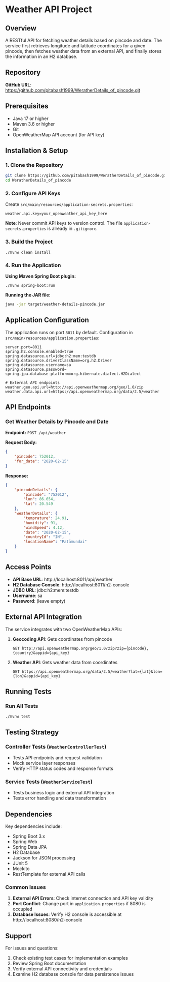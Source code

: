 # Weather API Project

## Overview

A RESTful API for fetching weather details based on pincode and date. The service first retrieves longitude and latitude coordinates for a given pincode, then fetches weather data from an external API, and finally stores the information in an H2 database.

## Repository
**GitHub URL**: https://github.com/pitabash1999/WeratherDetails_of_pincode.git

## Prerequisites

- Java 17 or higher
- Maven 3.6 or higher
- Git
- OpenWeatherMap API account (for API key)

## Installation & Setup

### 1. Clone the Repository

```bash
git clone https://github.com/pitabash1999/WeratherDetails_of_pincode.git
cd WeratherDetails_of_pincode
```

### 2. Configure API Keys

Create `src/main/resources/application-secrets.properties`:

```properties
weather.api.key=your_openweather_api_key_here
```

**Note**: Never commit API keys to version control. The file `application-secrets.properties` is already in `.gitignore`.

### 3. Build the Project

```poweshell
./mvnw clean install
```

### 4. Run the Application

**Using Maven Spring Boot plugin:**
```poweshell
./mvnw spring-boot:run
```

**Running the JAR file:**
```bash
java -jar target/weather-details-pincode.jar
```

## Application Configuration

The application runs on port `8011` by default. Configuration in `src/main/resources/application.properties`:

```properties
server.port=8011
spring.h2.console.enabled=true
spring.datasource.url=jdbc:h2:mem:testdb
spring.datasource.driverClassName=org.h2.Driver
spring.datasource.username=sa
spring.datasource.password=
spring.jpa.database-platform=org.hibernate.dialect.H2Dialect

# External API endpoints
weather.geo.api.url=http://api.openweathermap.org/geo/1.0/zip
weather.data.api.url=https://api.openweathermap.org/data/2.5/weather
```

## API Endpoints

### Get Weather Details by Pincode and Date

**Endpoint:** `POST /api/weather`

**Request Body:**
```json
{
    "pincode": 752012,
    "for_date": "2020-02-15"
}
```

**Response:**
```json
{
    "pincodeDetails": {
        "pincode": "752012",
        "lon": 86.654,
        "lat": 20.549
    },
    "weatherDetails": {
        "temprature": 24.91,
        "humidity": 91,
        "windSpeed": 4.12,
        "date": "2020-02-15",
        "countryId": "IN",
        "locationName": "Patāmundai"
    }
}
```

## Access Points

- **API Base URL**: http://localhost:8011/api/weather
- **H2 Database Console**: http://localhost:8011/h2-console
- **JDBC URL**: jdbc:h2:mem:testdb
- **Username**: sa
- **Password**: (leave empty)

## External API Integration

The service integrates with two OpenWeatherMap APIs:

1. **Geocoding API**: Gets coordinates from pincode
   ```
   GET http://api.openweathermap.org/geo/1.0/zip?zip={pincode},{country}&appid={api_key}
   ```

2. **Weather API**: Gets weather data from coordinates
   ```
   GET https://api.openweathermap.org/data/2.5/weather?lat={lat}&lon={lon}&appid={api_key}
   ```

## Running Tests

### Run All Tests

```poweshell
./mvnw test
```



## Testing Strategy

### Controller Tests (`WeatherControllerTest`)
- Tests API endpoints and request validation
- Mock service layer responses
- Verify HTTP status codes and response formats

### Service Tests (`WeatherServiceTest`)
- Tests business logic and external API integration
- Tests error handling and data transformation


## Dependencies

Key dependencies include:
- Spring Boot 3.x
- Spring Web
- Spring Data JPA
- H2 Database
- Jackson for JSON processing
- JUnit 5
- Mockito
- RestTemplate for external API calls


### Common Issues

1. **External API Errors**: Check internet connection and API key validity
2. **Port Conflict**: Change port in `application.properties` if 8080 is occupied
3. **Database Issues**: Verify H2 console is accessible at http://localhost:8080/h2-console



## Support

For issues and questions:
1. Check existing test cases for implementation examples
2. Review Spring Boot documentation
3. Verify external API connectivity and credentials
4. Examine H2 database console for data persistence issues
